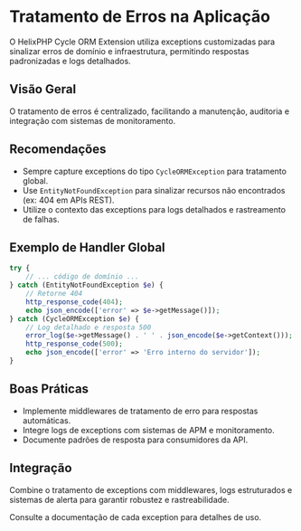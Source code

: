 # Tratamento de Erros na Aplicação

O HelixPHP Cycle ORM Extension utiliza exceptions customizadas para sinalizar erros de domínio e infraestrutura, permitindo respostas padronizadas e logs detalhados.

## Visão Geral
O tratamento de erros é centralizado, facilitando a manutenção, auditoria e integração com sistemas de monitoramento.

## Recomendações
- Sempre capture exceptions do tipo `CycleORMException` para tratamento global.
- Use `EntityNotFoundException` para sinalizar recursos não encontrados (ex: 404 em APIs REST).
- Utilize o contexto das exceptions para logs detalhados e rastreamento de falhas.

## Exemplo de Handler Global
```php
try {
    // ... código de domínio ...
} catch (EntityNotFoundException $e) {
    // Retorne 404
    http_response_code(404);
    echo json_encode(['error' => $e->getMessage()]);
} catch (CycleORMException $e) {
    // Log detalhado e resposta 500
    error_log($e->getMessage() . ' ' . json_encode($e->getContext()));
    http_response_code(500);
    echo json_encode(['error' => 'Erro interno do servidor']);
}
```

## Boas Práticas
- Implemente middlewares de tratamento de erro para respostas automáticas.
- Integre logs de exceptions com sistemas de APM e monitoramento.
- Documente padrões de resposta para consumidores da API.

## Integração
Combine o tratamento de exceptions com middlewares, logs estruturados e sistemas de alerta para garantir robustez e rastreabilidade.

Consulte a documentação de cada exception para detalhes de uso.
